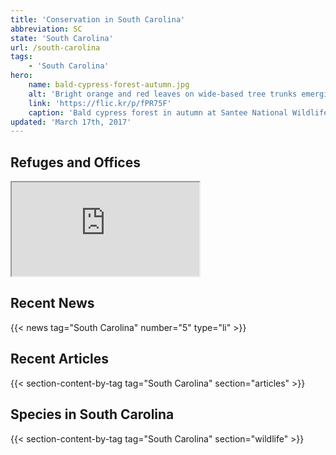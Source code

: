 ```yaml
---
title: 'Conservation in South Carolina'
abbreviation: SC
state: 'South Carolina'
url: /south-carolina
tags:
    - 'South Carolina'
hero:
    name: bald-cypress-forest-autumn.jpg
    alt: 'Bright orange and red leaves on wide-based tree trunks emerging from a swamp.'
    link: 'https://flic.kr/p/fPR75F'
    caption: 'Bald cypress forest in autumn at Santee National Wildlife Refuge. Photo by Marc Epstein, USFWS.'
updated: 'March 17th, 2017'
---
```


## Refuges and Offices
<iframe src="https://usfws.github.io/southeast-mega-map/?state=SC&scroll=false" class="state-map"></iframe>

## Recent News
{{< news tag="South Carolina" number="5" type="li" >}}

## Recent Articles
{{< section-content-by-tag tag="South Carolina" section="articles" >}}

## Species in South Carolina
{{< section-content-by-tag tag="South Carolina" section="wildlife" >}}
